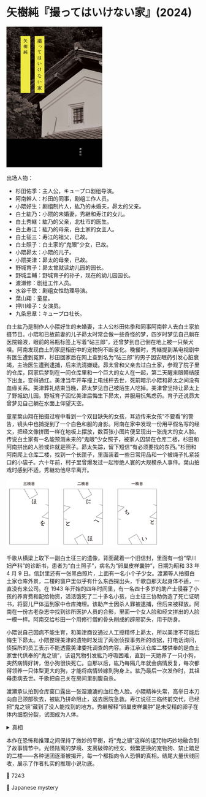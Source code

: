 # 矢樹純『撮ってはいけない家』(2024)

<img src=images/2024_cover.jpg width=250/>

出场人物：
* 杉田佑季：主人公，キュープロ剧组导演。
* 阿南幹人：杉田的同事，剧组工作人员。
* 小隈好生：剧组制片人，紘乃的未婚夫，昴太的父亲。
* 白土紘乃：小隈的未婚妻，秀継和寿江的女儿。
* 白土秀継：紘乃的父亲，北杜市的医生。
* 白土寿江：紘乃的母亲，白土家的女主人。
* 白土征三：寿江的祖父，已故。
* 白土照子：白土家的“鬼眼”少女，已故。
* 小隈昴太：小隈的儿子。
* 小隈美津：昴太的母亲，已故。
* 野城育子：昴太曾就读幼儿园的园长。
* 野城圭輔：野城育子的孙子，现在的幼儿园园长。
* 渡瀬修：剧组工作人员。
* 水谷千歌：剧组女性助理导演。
* 葉山翔：童星。
* 押川峰子：女演员。
* 九条忠章：キュープロ社长。

白土紘乃是制作人小隈好生的未婚妻，主人公杉田佑季和同事阿南幹人去白土家拍摄节目。小隈和已故前妻的儿子昴太时常会做一些奇怪的梦，四岁时梦见自己躺在医院输液，眼前的吊瓶标签上写着“砧三郎”，还曾梦到自己倒在地上被一只柴犬嗅。阿南发现白土的家庭相册中的宠物狗不断变化。晚餐时，秀継提到某电视剧中有医生遭到冤罪，杉田回家后在网上查到名为“砧三郎”的男子因安眠药引发心脏衰竭，主治医生遭到逮捕，后来洗清嫌疑。昴太曾和父亲去过白土家，参观了院子里的仓库，回家后梦到在一间仓库里和一个巨大的女人在一起，第二天醒来眼睛结膜下出血，变得通红。美津当年开车撞上电线杆去世，死前暗示小隈和昴太之间没有血缘关系。美津葬礼结束当晚，昴太梦见自己被陌生人吃掉。美津曾坚持让昴太上了野城幼儿园。野城育子回忆美津后悔生下昴太，并服用抗焦虑药。育子还说昴太曾梦见自己躺在水面上仰望天空。

童星葉山翔在拍摄过程中看到一个双目缺失的女孩，耳边传来女孩“不要看”的警告，镜头中也捕捉到了一个白色和服的身影。阿南在家中发现一份用平假名写的经文，把经文像拼图一样在地板上摆放，数百张小图片便呈现出一张庞大的女人脸。传说白土家有一名能预测未来的“鬼眼”少女照子，被家人囚禁在仓库二楼，杉田和阿南拼出的人脸或许就是照子。昴太失踪，留下短信“有必须要找的东西。”杉田和阿南爬上仓库二楼，找到一个长匣子，里面装着一些日常用品和一个被绳子扎紧袋口的小袋子。六十年前，村子里曾爆发过一起惨绝人寰的大规模杀人事件。葉山拍戏时感到不适，秀継劝他尽早离开。

<img src=images/2024_jigsaw.jpg width=400/>

千歌从横梁上取下一副白土征三的遗像，背面藏着一个旧信封，里面有一份“早川妇产科”的诊断书，患者为“白土照子”，病名为“卵巢皮样囊肿”，日期为昭和 33 年 4 月 9 日。信封里还有一张黑白照片，上面有一名小个子少女。渡瀬等人拍摄白土家仓库外景，二楼的窗户里似乎有什么东西探出头，千歌自那天起身体不适，一直没有来公司。在 1943 年开始的四年时间里，有一名四十多岁的助产士侵吞了小孩的养育费和配给物资，活活饿死了二十多名小孩，白土征三协助伪造了死亡证明书，将婴儿尸体运到家中仓库掩埋。该助产士因杀人罪被逮捕，但后来被释放。阿南在一份古老杂志中找到诊所医护人员的合影，里面一个女人脸和经文拼出的人脸一模一样。阿南交给杉田一个用修行僧的骨头削成的辟邪箭头，用于防身。

小隈说自己因病不能生育，和美津商议通过人工授精怀上昴太，所以美津不可能后悔生下昴太。小隈整理美津的遗物时发现了两张侦探事务所的收据，打电话询问，侦探所的员工表示不能透露美津委托调查的内容。寿江承认仓库二楼供奉的是白土家世代供奉的“鬼之镜”，该诅咒物引发紘乃呼吸困难，直到一天她养了一只小狗，突然病情好转，但小狗很快死亡。自那以后，紘乃每隔几年就会病情反复，每次都得领养一只体型更大的狗，才能将病情转嫁到狗身上。紘乃最后一次发作时，其祖母患病去世。千歌把自己关在房间里剖腹自杀。

渡瀬承认拍到仓库窗口露出一张湿漉漉的血红色人脸。小隈精神失常，高举日本刀向自己颈部砍去，被紘乃拼命阻止，送去医院急救。寿江说征三临终前交代，已经把“鬼之镜”藏到了没人能找到的地方。秀継解释“卵巢皮样囊肿”是未受精的卵子在体内细胞分裂，试图成为人体。

<details><summary>真相</summary>
“鬼眼”少女白土照子被家人关在仓库二楼，不久因病去世。照子的父亲征三和杀人助产士受到“鬼之镜”的诅咒，联手杀害了二十名婴儿。

昴太能看到死者视角的梦：
* 在医院输液：昴太在上学的路上经过砧三郎的公寓，后者被投毒杀害。
* 被柴犬嗅：昴太常去的公园中有个老人在遛狗时去世。
* 被陌生人吃掉：从已故美津的视角，看到骨盘上自己的骨头被筷子拾起。
* 仓库中巨大的女人：从被害婴儿的视角，看到杀人助产士。

美津委托侦探事务所调查昴太生父的身份，也即当年的精子捐赠者。昴太的生父是野城圭輔，当年的杀人助产士是野城育子。美津在调查过程中了解到育子的过去，后悔生下有育子血统的昴太，育子因此杀死美津，伪装成交通事故。征三把“鬼之镜”藏在村子附近的一座废弃古寺的井里，昴太坐巴士前去寻找。野城育子、白土照子均受到“鬼之镜”诅咒得了包含头发和牙齿的卵巢肿瘤，千歌剖腹也是为了取出卵巢里的肿瘤。
</details>

本作在恐怖和推理之间保持了微妙的平衡，将“鬼之镜”这样的诅咒物巧妙地融合到了故事情节中。光怪陆离的梦境、支离破碎的经文、频繁更换的宠物狗、禁止踏足的二楼——各种谜团逐渐被揭开，每一个都指向令人恐惧的真相。结尾大量伏线回收，展示了作者扎实的推理小说功底。

:link: 7243

:file_folder: Japanese mystery
